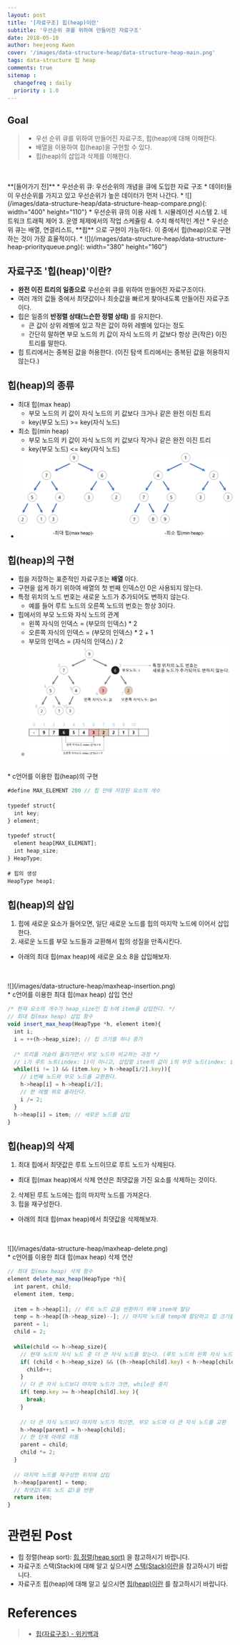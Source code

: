 ```yaml
---
layout: post
title: '[자료구조] 힙(heap)이란'
subtitle: '우선순위 큐를 위하여 만들어진 자료구조'
date: 2018-05-10
author: heejeong Kwon
cover: '/images/data-structure-heap/data-structure-heap-main.png'
tags: data-structure 힙 heap
comments: true
sitemap :
  changefreq : daily
  priority : 1.0
---
```



## Goal
> - 우선 순위 큐를 위하여 만들어진 자료구조, 힙(heap)에 대해 이해한다.
> - 배열을 이용하여 힙(heap)을 구현할 수 있다.
> - 힙(heap)의 삽입과 삭제를 이해한다.


<br>
<br>
**[들어가기 전]**
* 우선순위 큐: 우선순위의 개념을 큐에 도입한 자료 구조
  * 데이터들이 우선순위를 가지고 있고 우선순위가 높은 데이터가 먼저 나간다.
  * ![](/images/data-structure-heap/data-structure-heap-compare.png){: width="400" height="110"}
  * 우선순위 큐의 이용 사례
    1. 시뮬레이션 시스템
    2. 네트워크 트래픽 제어
    3. 운영 체제에서의 작업 스케쥴링
    4. 수치 해석적인 계산
  * 우선순위 큐는 배열, 연결리스트, **힙** 으로 구현이 가능하다. 이 중에서 힙(heap)으로 구현하는 것이 가장 효율적이다.
    * ![](/images/data-structure-heap/data-structure-heap-priorityqueue.png){: width="380" height="160"}


## 자료구조 '힙(heap)'이란?
* **완전 이진 트리의 일종으로** 우선순위 큐를 위하여 만들어진 자료구조이다.
* 여러 개의 값들 중에서 최댓값이나 최솟값을 빠르게 찾아내도록 만들어진 자료구조이다.
* 힙은 일종의 **반정렬 상태(느슨한 정렬 상태)** 를 유지한다.
  * 큰 값이 상위 레벨에 있고 작은 값이 하위 레벨에 있다는 정도
  * 간단히 말하면 부모 노드의 키 값이 자식 노드의 키 값보다 항상 큰(작은) 이진 트리를 말한다.
* 힙 트리에서는 중복된 값을 허용한다. (이진 탐색 트리에서는 중복된 값을 허용하지 않는다.)



## 힙(heap)의 종류
* 최대 힙(max heap)
  * 부모 노드의 키 값이 자식 노드의 키 값보다 크거나 같은 완전 이진 트리
  * key(부모 노드) >= key(자식 노드)
* 최소 힙(min heap)
  * 부모 노드의 키 값이 자식 노드의 키 값보다 작거나 같은 완전 이진 트리
  * key(부모 노드) <= key(자식 노드)
* ![](/images/data-structure-heap/types-of-heap.png)


## 힙(heap)의 구현
* 힙을 저장하는 표준적인 자료구조는 **배열** 이다.
* 구현을 쉽게 하기 위하여 배열의 첫 번째 인덱스인 0은 사용되지 않는다.
* 특정 위치의 노드 번호는 새로운 노드가 추가되어도 변하지 않는다.
  * 예를 들어 루트 노드의 오른쪽 노드의 번호는 항상 3이다.
* 힙에서의 부모 노드와 자식 노드의 관계
  * 왼쪽 자식의 인덱스 = (부모의 인덱스) * 2
  * 오른쪽 자식의 인덱스 = (부모의 인덱스) * 2 + 1
  * 부모의 인덱스 = (자식의 인덱스) / 2
  * ![](/images/data-structure-heap/heap-index-parent-child.png)

<br>
* c언어를 이용한 힙(heap)의 구현

~~~ javascript
#define MAX_ELEMENT 200 // 힙 안에 저장된 요소의 개수

typedef struct{
  int key;
} element;

typedef struct{
  element heap[MAX_ELEMENT];
  int heap_size;
} HeapType;

# 힙의 생성
HeapType heap1;

~~~


## 힙(heap)의 삽입
1. 힙에 새로운 요소가 들어오면, 일단 새로운 노드를 힙의 마지막 노드에 이어서 삽입한다.
2. 새로운 노드를 부모 노드들과 교환해서 힙의 성질을 만족시킨다.

* 아래의 최대 힙(max heap)에 새로운 요소 8을 삽입해보자.
<br>
<br>
![](/images/data-structure-heap/maxheap-insertion.png)

<br>
* c언어를 이용한 최대 힙(max heap) 삽입 연산

~~~ javascript
/* 현재 요소의 개수가 heap_size인 힙 h에 item을 삽입한다. */
// 최대 힙(max heap) 삽입 함수
void insert_max_heap(HeapType *h, element item){
  int i;
  i = ++(h->heap_size); // 힙 크기를 하나 증가

  /* 트리를 거슬러 올라가면서 부모 노드와 비교하는 과정 */
  // i가 루트 노트(index: 1)이 아니고, 삽입할 item의 값이 i의 부모 노드(index: i/2)보다 크면
  while((i != 1) && (item.key > h->heap[i/2].key)){
    // i번째 노드와 부모 노드를 교환환다.
    h->heap[i] = h->heap[i/2];
    // 한 레벨 위로 올라단다.
    i /= 2;
  }
  h->heap[i] = item; // 새로운 노드를 삽입
}
~~~


## 힙(heap)의 삭제
1. 최대 힙에서 최댓값은 루트 노드이므로 루트 노드가 삭제된다.
  * 최대 힙(max heap)에서 삭제 연산은 최댓값을 가진 요소를 삭제하는 것이다.
2. 삭제된 루트 노드에는 힙의 마지막 노드를 가져온다.
3. 힙을 재구성한다.

* 아래의 최대 힙(max heap)에서 최댓값을 삭제해보자.
<br>
<br>
![](/images/data-structure-heap/maxheap-delete.png)

<br>
* c언어를 이용한 최대 힙(max heap) 삭제 연산

~~~ javascript
// 최대 힙(max heap) 삭제 함수
element delete_max_heap(HeapType *h){
  int parent, child;
  element item, temp;

  item = h->heap[1]; // 루트 노드 값을 반환하기 위해 item에 할당
  temp = h->heap[(h->heap_size)--]; // 마지막 노드를 temp에 할당하고 힙 크기를 하나 감소
  parent = 1;
  child = 2;

  while(child <= h->heap_size){
    // 현재 노드의 자식 노드 중 더 큰 자식 노드를 찾는다. (루트 노드의 왼쪽 자식 노드(index: 2)부터 비교 시작)
    if( (child < h->heap_size) && ((h->heap[child].key) < h->heap[child+1].key) ){
      child++;
    }
    // 더 큰 자식 노드보다 마지막 노드가 크면, while문 중지
    if( temp.key >= h->heap[child].key ){
      break;
    }

    // 더 큰 자식 노드보다 마지막 노드가 작으면, 부모 노드와 더 큰 자식 노드를 교환
    h->heap[parent] = h->heap[child];
    // 한 단계 아래로 이동
    parent = child;
    child *= 2;
  }

  // 마지막 노드를 재구성한 위치에 삽입
  h->heap[parent] = temp;
  // 최댓값(루트 노드 값)을 반환
  return item;
}
~~~



# 관련된 Post
* 힙 정렬(heap sort): [힙 정렬(heap sort)](https://gmlwjd9405.github.io/2018/05/10/algorithm-heap-sort.html) 을 참고하시기 바랍니다.
* 자료구조 스택(Stack)에 대해 알고 싶으시면 [스택(Stack)이란](https://gmlwjd9405.github.io/2018/08/03/data-structure-stack.html)을 참고하시기 바랍니다.
* 자료구조 힙(heap)에 대해 알고 싶으시면 [힙(heap)이란](https://gmlwjd9405.github.io/2018/05/10/data-structure-heap.html) 를 참고하시기 바랍니다.



# References
> - [힙(자료구조) - 위키백과](https://ko.wikipedia.org/wiki/%ED%9E%99_(%EC%9E%90%EB%A3%8C_%EA%B5%AC%EC%A1%B0))
